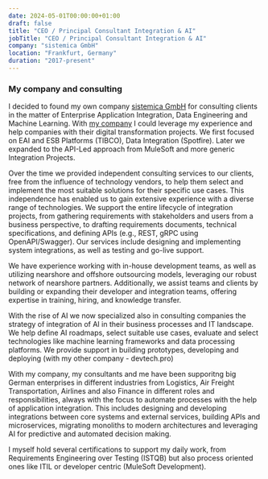 ```yaml
---
date: 2024-05-01T00:00:00+01:00
draft: false
title: "CEO / Principal Consultant Integration & AI"
jobTitle: "CEO / Principal Consultant Integration & AI"
company: "sistemica GmbH"
location: "Frankfurt, Germany"
duration: "2017-present"
---
```

### My company and consulting

I decided to found my own company [sistemica GmbH](https://sistemica.de) for consulting clients in the matter of Enterprise Application Integration, Data Engineering and Machine Learning. With [my company](https://sistemica.de) I could leverage my experience and help companies with their digital transformation projects. We first focused on EAI and ESB Platforms (TIBCO), Data Integration (Spotfire). Later we expanded to the API-Led approach from MuleSoft and more generic Integration Projects.

Over the time we provided independent consulting services to our clients, free from the influence of technology vendors, to help them select and implement the most suitable solutions for their specific use cases. This independence has enabled us to gain extensive experience with a diverse range of technologies. We support the entire lifecycle of integration projects, from gathering requirements with stakeholders and users from a business perspective, to drafting requirements documents, technical specifications, and defining APIs (e.g., REST, gRPC using OpenAPI/Swagger). Our services include designing and implementing system integrations, as well as testing and go-live support.

We have experience working with in-house development teams, as well as utilizing nearshore and offshore outsourcing models, leveraging our robust network of nearshore partners. Additionally, we assist teams and clients by building or expanding their developer and integration teams, offering expertise in training, hiring, and knowledge transfer.

With the rise of AI we now specialized also in consulting companies the strategy of integration of AI in their business processes and IT landscape. We help define AI roadmaps, select suitable use cases, evaluate and select technologies like machine learning frameworks and data processing platforms. We provide support in building prototypes, developing and deploying (with my other company - devtech.pro)

With my company, my consultants and me have been supporitng big German enterprises in different industries from Logistics, Air Freight Transportation, Airlines and also Finance in different roles and responsibilities, always with the focus to automate processes with the help of application integration. This includes designing and developing integrations between core systems and external services, building APIs and microservices, migrating monoliths to modern architectures and leveraging AI for predictive and automated decision making.

I myself hold several certifications to support my daily work, from Requirements Engineering over Testing (ISTQB) but also process oriented ones like ITIL or developer centric (MuleSoft Development).


